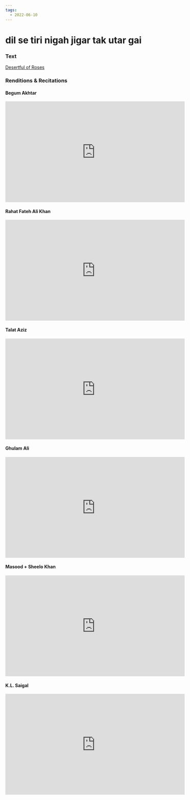 ```yaml
---
tags:
  - 2022-06-10
---
```

# dil se tiri nigah jigar tak utar gai

### Text
[Desertful of Roses](http://www.columbia.edu/itc/mealac/pritchett/00ghalib/158/index_158.html)

### Renditions & Recitations

#### Begum Akhtar

<iframe width="560" height="315" src="https://www.youtube.com/embed/lxxuz17Ojok" title="YouTube video player" frameborder="0" allow="accelerometer; autoplay; clipboard-write; encrypted-media; gyroscope; picture-in-picture" allowfullscreen></iframe>

#### Rahat Fateh Ali Khan

<iframe width="560" height="315" src="https://www.youtube.com/embed/AxM7NpF4Z5Y" title="YouTube video player" frameborder="0" allow="accelerometer; autoplay; clipboard-write; encrypted-media; gyroscope; picture-in-picture" allowfullscreen></iframe>

#### Talat Aziz

<iframe width="560" height="315" src="https://www.youtube.com/embed/HKddIKECoIU" title="YouTube video player" frameborder="0" allow="accelerometer; autoplay; clipboard-write; encrypted-media; gyroscope; picture-in-picture" allowfullscreen></iframe>

#### Ghulam Ali

<iframe width="560" height="315" src="https://www.youtube.com/embed/1ZXc8JuW2So" title="YouTube video player" frameborder="0" allow="accelerometer; autoplay; clipboard-write; encrypted-media; gyroscope; picture-in-picture" allowfullscreen></iframe>

#### Masood + Sheelo Khan

<iframe width="560" height="315" src="https://www.youtube.com/embed/06AbI91pPe8" title="YouTube video player" frameborder="0" allow="accelerometer; autoplay; clipboard-write; encrypted-media; gyroscope; picture-in-picture" allowfullscreen></iframe>

#### K.L. Saigal

<iframe width="560" height="315" src="https://www.youtube.com/embed/TQvCXmZQcS0" title="YouTube video player" frameborder="0" allow="accelerometer; autoplay; clipboard-write; encrypted-media; gyroscope; picture-in-picture" allowfullscreen></iframe>

